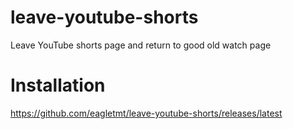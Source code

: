 # leave-youtube-shorts
Leave YouTube shorts page and return to good old watch page

# Installation
https://github.com/eagletmt/leave-youtube-shorts/releases/latest
